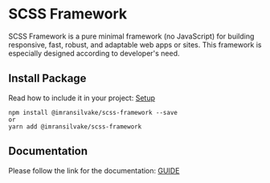 # SCSS Framework
SCSS Framework is a pure minimal framework (no JavaScript) for building responsive, fast, robust, and adaptable web apps or sites. This framework is especially designed according to developer's need.


## Install Package
Read how to include it in your project: [Setup](https://github.com/imransilvake/SCSS-Framework/blob/feature/publish/documentation/setup.md)
```
npm install @imransilvake/scss-framework --save
or
yarn add @imransilvake/scss-framework
```


## Documentation
Please follow the link for the documentation: [GUIDE](documentation/guide.md)
